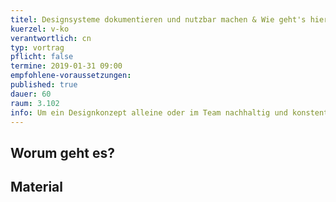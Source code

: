 ```yaml
---
titel: Designsysteme dokumentieren und nutzbar machen & Wie geht's hier überhaupt weiter?
kuerzel: v-ko
verantwortlich: cn
typ: vortrag
pflicht: false
termine: 2019-01-31 09:00
empfohlene-voraussetzungen: 
published: true
dauer: 60
raum: 3.102
info: Um ein Designkonzept alleine oder im Team nachhaltig und konstent nutzbar zu machen helfen Styleguides und Patternlabs. Wie das geht schauen wir uns heute an. Außerdem wird erläutert, wie das Modul weiter geht, welche Beratungsangebote in der vorlesungsfreien Zeit zur Verfügung stehen usw.
---
```


## Worum geht es?


## Material